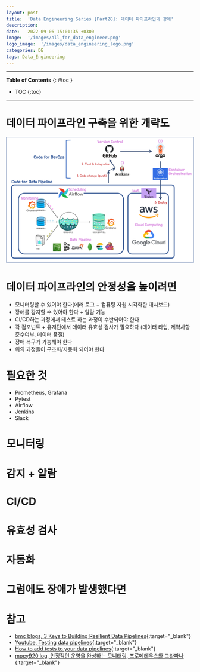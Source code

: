```yaml
---
layout: post
title:  'Data Engineering Series [Part28]: 데이터 파이프라인과 장애'
description: 
date:   2022-09-06 15:01:35 +0300
image:  '/images/all_for_data_engineer.png'
logo_image:  '/images/data_engineering_logo.png'
categories: DE
tags: Data_Engineering
---
```

---

**Table of Contents**
{: #toc }
*  TOC
{:toc}

---

# 데이터 파이프라인 구축을 위한 개략도

![](/images/all_for_data_engineer.png)

# 데이터 파이프라인의 안정성을 높이려면

- 모니터링할 수 있어야 한다(에러 로그 + 컴퓨팅 자원 시각화한 대시보드)
- 장애를 감지할 수 있어야 한다 + 알람 기능  
- CI/CD하는 과정에서 테스트 하는 과정이 수반되어야 한다
- 각 컴포넌트 + 유저단에서 데이터 유효성 검사가 필요하다 (데이터 타입, 제약사항 준수여부, 데이터 품질)
- 장애 복구가 가능해야 한다  
- 위의 과정들이 구조화/자동화 되어야 한다

# 필요한 것

- Prometheus, Grafana
- Pytest
- Airflow
- Jenkins
- Slack

# 모니터링

# 감지 + 알람

# CI/CD

# 유효성 검사

# 자동화

# 그럼에도 장애가 발생했다면

# 참고


- [bmc blogs, 3 Keys to Building Resilient Data Pipelines](https://www.bmc.com/blogs/resilient-data-pipelines/){:target="_blank"}
- [Youtube, Testing data pipelines](https://www.youtube.com/watch?v=7GI6LHZsUX0){:target="_blank"}
- [How to add tests to your data pipelines](https://www.startdataengineering.com/post/how-to-add-tests-to-your-data-pipeline/){:target="_blank"}
- [moey920.log, 안정적인 운영을 완성하는 모니터링, 프로메테우스와 그라파나](https://velog.io/@moey920/%EC%95%88%EC%A0%95%EC%A0%81%EC%9D%B8-%EC%9A%B4%EC%98%81%EC%9D%84-%EC%99%84%EC%84%B1%ED%95%98%EB%8A%94-%EB%AA%A8%EB%8B%88%ED%84%B0%EB%A7%81.-%ED%94%84%EB%A1%9C%EB%A9%94%ED%85%8C%EC%9A%B0%EC%8A%A4%EC%99%80-%EA%B7%B8%EB%9D%BC%ED%8C%8C%EB%82%98){:target="_blank"}
